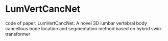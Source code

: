 # LumVertCancNet
code of paper: LumVertCancNet: A novel 3D lumbar vertebral body cancellous bone location and segmentation method based on hybrid swin-transformer
